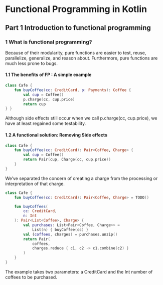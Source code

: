 # Functional Programming in Kotlin

## Part 1 Introduction to functional programming
### 1 What is functional programming?

Because of their modularity, pure functions are easier to test, reuse, parallelize, generalize, and reason about. 
Furthermore, pure functions are much less prone to bugs.

#### 1.1 The benefits of FP : A simple example

```kotlin
class Cafe {
    fun buyCoffee(cc: CreditCard, p: Payments): Coffee {
        val cup = Coffee()
        p.charge(cc, cup.price)
        return cup
} }
```
Although side effects still occur when we call p.charge(cc, cup.price), we have at least regained some testability.

#### 1.2 A functional solution: Removing Side effects


```kotlin
class Cafe {
    fun buyCoffee(cc: CreditCard): Pair<Coffee, Charge> {
        val cup = Coffee()
        return Pair(cup, Charge(cc, cup.price))
    }
}
```
We’ve separated the concern of creating a charge from the processing or interpretation of that charge.


```kotlin
class Cafe {
    fun buyCoffee(cc: CreditCard): Pair<Coffee, Charge> = TODO()

    fun buyCoffees(
        cc: CreditCard,
        n: Int
    ): Pair<List<Coffee>, Charge> {
        val purchases: List<Pair<Coffee, Charge>> =
            List(n) { buyCoffee(cc) }
        val (coffees, charges) = purchases.unzip()
        return Pair(
            coffees,
            charges.reduce { c1, c2 -> c1.combine(c2) }
        )
    }
}
```

The example takes two parameters: a CreditCard and the Int number of coffees to be purchased. 

